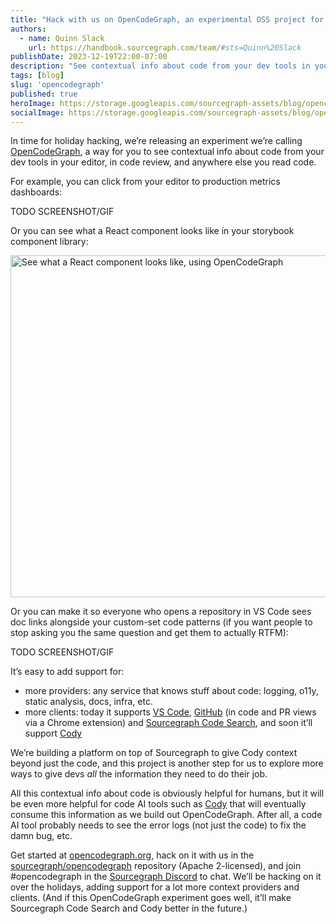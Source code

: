 ```yaml
---
title: "Hack with us on OpenCodeGraph, an experimental OSS project for code context"
authors:
  - name: Quinn Slack
    url: https://handbook.sourcegraph.com/team/#sts=Quinn%20Slack
publishDate: 2023-12-19T22:00-07:00
description: "See contextual info about code from your dev tools in your editor, in code review, and anywhere else you read code."
tags: [blog]
slug: 'opencodegraph'
published: true
heroImage: https://storage.googleapis.com/sourcegraph-assets/blog/opencodegraph-blog.png
socialImage: https://storage.googleapis.com/sourcegraph-assets/blog/opencodegraph-blog.png
---
```


In time for holiday hacking, we’re releasing an experiment we’re calling [OpenCodeGraph](https://opencodegraph.org/), a way for you to see contextual info about code from your dev tools in your editor, in code review, and anywhere else you read code.

For example, you can click from your editor to production metrics dashboards:

TODO SCREENSHOT/GIF

<!-- TODO add from https://github.com/sourcegraph/sourcegraph/pull/58166/files -->

Or you can see what a React component looks like in your storybook component library:

<img src="https://storage.googleapis.com/sourcegraph-assets/blog/screencast-vscode-storybook-v0.gif" width="800" height="547" alt="See what a React component looks like, using OpenCodeGraph" />

Or you can make it so everyone who opens a repository in VS Code sees doc links alongside your custom-set code patterns (if you want people to stop asking you the same question and get them to actually RTFM):

TODO SCREENSHOT/GIF

It’s easy to add support for:

- more providers: any service that knows stuff about code: logging, o11y, static analysis, docs, infra, etc.
- more clients: today it supports [VS Code](https://opencodegraph.org/docs/clients/vscode), [GitHub](https://opencodegraph.org/docs/clients/github) (in code and PR views via a Chrome extension) and [Sourcegraph Code Search](https://opencodegraph.org/docs/clients/sourcegraph), and soon it’ll support [Cody](https://opencodegraph.org/docs/clients/cody)

We’re building a platform on top of Sourcegraph to give Cody context beyond just the code, and this project is another step for us to explore more ways to give devs _all_ the information they need to do their job.

All this contextual info about code is obviously helpful for humans, but it will be even more helpful for code AI tools such as [Cody](https://cody.dev) that will eventually consume this information as we build out OpenCodeGraph. After all, a code AI tool probably needs to see the error logs (not just the code) to fix the damn bug, etc.

Get started at [opencodegraph.org](https://opencodegraph.org), hack on it with us in the [sourcegraph/opencodegraph](https://github.com/sourcegraph/opencodegraph) repository (Apache 2-licensed), and join #opencodegraph in the [Sourcegraph Discord](https://about.sourcegraph.com/community) to chat. We’ll be hacking on it over the holidays, adding support for a lot more context providers and clients. (And if this OpenCodeGraph experiment goes well, it’ll make Sourcegraph Code Search and Cody better in the future.)